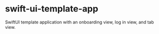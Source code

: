 # swift-ui-template-app
SwiftUI template application with an onboarding view, log in view, and tab view.
